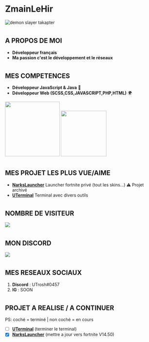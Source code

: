# ZmainLeHir

![demon slayer takapter](https://i.pinimg.com/originals/fa/9c/ac/fa9cac90dfc02d092faaa6f2d6f193d1.gif)

# 


## A PROPOS DE MOI
- **Développeur français**
- **Ma passion c'est le développement et le réseaux**

#
## MES COMPETENCES

- **Développeur JavaScript & Java** 🔐
- **Développeur Web (SCSS,CSS,JAVASCRIPT,PHP,HTML)** 🌍

<img height="180em" src="https://github-readme-stats-eight-theta.vercel.app/api?username=utrosh&amp;show_icons=true&amp;theme=react&amp;include_all_commits=true&amp;locale=fr" style="max-width:100%;">

<img height="150em" src="https://github-readme-stats-eight-theta.vercel.app/api/top-langs/?username=utrosh&amp;layout=compact&amp;langs_count=8&amp;theme=react&amp;locale=fr" style="max-width:100%;">

#
## MES PROJET LES PLUS VUE/AIME

- **[NarksLauncher](https://github.com/UTrosh/narkslauncher)** Launcher fortnite privé (tout les skins...)  ⚠️ Projet archivé
- **[UTerminal](https://github.com/UTrosh/uterminal)** Terminal avec divers outils 

#
## NOMBRE DE VISITEUR
<img src="https://profile-counter.glitch.me/utrosh/count.svg" style="max-width:100%;">

#
## MON DISCORD
<img src="https://discord.c99.nl/widget/theme-3/771166051454025779.png" style="max-width:100%;">

#
## MES RESEAUX SOCIAUX

 1. **Discord** : UTrosh#0457
 2. **IG** : SOON

#
## PROJET A REALISE / A CONTINUER
PS: coché = terminé | non coché = en cours
 - [ ] **[UTerminal](https://github.com/UTrosh/uterminal)** (terminer le terminal)
- [x] **[NarksLauncher](https://github.com/UTrosh/narkslauncher)** (mettre a jour vers fortnite V14.50)
